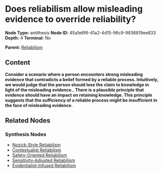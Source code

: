 # Does reliabilism allow misleading evidence to override reliability?

**Node Type:** antithesis
**Node ID:** 45a1e6f6-41a2-4d15-96c9-9936819ee833
**Depth:** 4
**Terminal:** No

**Parent:** [Reliabilism](reliabilism-synthesis-7225e0d6-f77b-4b1e-8369-738edc0e33cf.md)

## Content

**Consider a scenario where a person encounters strong misleading evidence that contradicts a belief formed by a reliable process. Intuitively, we would judge that the person should lose the claim to knowledge in light of the misleading evidence.**, **There is a plausible principle that evidence should have an impact on retaining knowledge. This principle suggests that the sufficiency of a reliable process might be insufficient in the face of misleading evidence.**

## Related Nodes

### Synthesis Nodes

- [Nozick-Style Reliabilism](nozick-style-reliabilism-synthesis-eb39ac64-dfe8-4341-b0f1-38c31f850e68.md)
- [Contextualist Reliabilism](contextualist-reliabilism-synthesis-e46b962c-831f-4c91-b87f-8af95052dffc.md)
- [Safety-Oriented Reliabilism](safety-oriented-reliabilism-synthesis-975be0a3-6164-4a47-bb59-3fde5e6b5074.md)
- [Sensitivity-Adjusted Reliabilism](sensitivity-adjusted-reliabilism-synthesis-f3efed51-3efa-4a9c-a0c8-42021577238d.md)
- [Evidentialist-Infused Reliabilism](evidentialist-infused-reliabilism-synthesis-4ac3fc48-8cab-46cd-9dd4-b615036f5efa.md)
